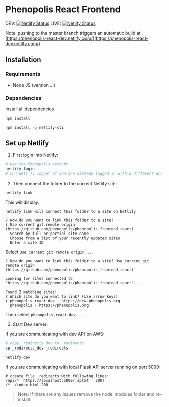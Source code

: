 # Phenopolis React Frontend

DEV: [![Netlify Status](https://api.netlify.com/api/v1/badges/b51ae4bc-d393-4f78-8303-0ec6ee4f2825/deploy-status)](https://app.netlify.com/sites/phenopolis-react-dev/deploys)
LIVE: [![Netlify Status](https://api.netlify.com/api/v1/badges/bb56af63-0d92-4259-9884-b6795cffad1d/deploy-status)](https://app.netlify.com/sites/phenopolis/deploys)


Note: pushing to the master branch triggers an automatic build at
[https://phenopolis-react-dev.netlify.com/](https://phenopolis-react-dev.netlify.com/)

## Installation

### Requirements

- Node JS (version ...)

### Dependencies

Install all dependencies

```bash
npm install

npm install -g netlify-cli
```

## Set up Netlify

1. First login into Netlify:

```bash
# use the Phenopolis account
netlify login
# run netlify logout if you are already logged in with a different account
```

2. Then connect the folder to the correct Netlify site:

```bash
netlify link
```
This will display:
```
netlify link will connect this folder to a site on Netlify

? How do you want to link this folder to a site?
❯ Use current git remote origin (https://github.com/phenopolis/phenopolis_frontend_react)
  Search by full or partial site name
  Choose from a list of your recently updated sites
  Enter a site ID

```
Select `Use current git remote origin...`

```
? How do you want to link this folder to a site? Use current git remote origin (https://github.com/phenopolis/phenopolis_frontend_react)

Looking for sites connected to 'https://github.com/phenopolis/phenopolis_frontend_react'...

Found 2 matching sites!
? Which site do you want to link? (Use arrow keys)
❯ phenopolis-react-dev - https://dev.phenopolis.org
  phenopolis - https://phenopolis.org
```

Then select `phenopolis-react-dev...`

3. Start Dev server:

If you are communicating with dev API on AWS:
```bash
# copy _redirects_dev to _redirects
cp _redirects_dev _redirects

netlify dev
```

If you are communicating with local Flask API server running on port 5000:
```
# create file _redirects with following lines:
/api/*	https://localhost:5000/:splat	200!
/*	/index.html	200
```

> Note: If there are any issues remove the node_modules folder and re-install
